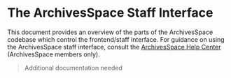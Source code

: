 # The ArchivesSpace Staff Interface

This document provides an overview of the parts of the ArchivesSpace codebase which control the frontend/staff interface. For guidance on using the ArchivesSpace staff interface, consult the [ArchivesSpace Help Center](https://archivesspace.atlassian.net/wiki/spaces/ArchivesSpaceUserManual/overview) (ArchivesSpace members only).

> Additional documentation needed
